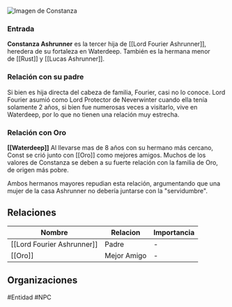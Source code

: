 ![Imagen de Constanza](ConstanzaAshrunner.jpg)

### Entrada
**Constanza Ashrunner** es la tercer hija de [[Lord Fourier Ashrunner]], heredera de su fortaleza en Waterdeep. También es la hermana menor de [[Rust]] y [[Lucas Ashrunner]].

### Relación con su padre
Si bien es hija directa del cabeza de familia, Fourier, casi no lo conoce. Lord Fourier asumió como Lord Protector de Neverwinter cuando ella tenía solamente 2 años, si bien fue numerosas veces a visitarlo, vive en Waterdeep, por lo que no tienen una relación muy estrecha.

### Relación con Oro
**[[Waterdeep]]**
Al llevarse mas de 8 años con su hermano más cercano, Const se crió junto con [[Oro]] como mejores amigos. Muchos de los valores de Constanza se deben a su fuerte relación con la familia de Oro, de origen más pobre.

Ambos hermanos mayores repudian esta relación, argumentando que una mujer de la casa Ashrunner no debería juntarse con la "servidumbre".

## Relaciones
| Nombre | Relacion | Importancia |
| ------ | -------- | ----------- |
| [[Lord Fourier Ashrunner]] | Padre   | -     |
| [[Oro]] | Mejor Amigo   | -      |

## Organizaciones




#Entidad #NPC